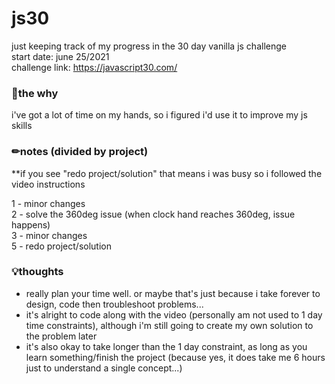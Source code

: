 # js30
just keeping track of my progress in the 30 day vanilla js challenge  
start date: june 25/2021  
challenge link: https://javascript30.com/

### 🌱the why
i've got a lot of time on my hands, so i figured i'd use it to improve my js skills  
  
### ✏notes (divided by project)
**if you see "redo project/solution" that means i was busy so i followed the video instructions  

1 - minor changes  
2 - solve the 360deg issue (when clock hand reaches 360deg, issue happens)    
3 - minor changes  
5 - redo project/solution  

### 💡thoughts
- really plan your time well.  or maybe that's just because i take forever to design, code then troubleshoot problems...
- it's alright to code along with the video (personally am not used to 1 day time constraints), although i'm still going to create my own solution to the problem later
- it's also okay to take longer than the 1 day constraint, as long as you learn something/finish the project (because yes, it does take me 6 hours just to understand a single concept...)
